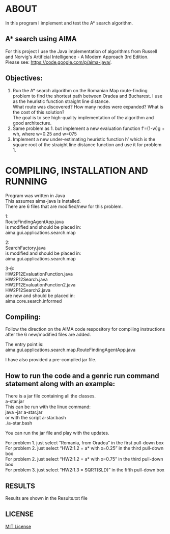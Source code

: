﻿# ABOUT
In this program I implement and test the A* search algorithm.  

## A* search using AIMA  
For this project I use the Java implementation of algorithms from Russell and Norvig's Artificial Intelligence - A Modern Approach 3rd Edition.  
Please see: https://code.google.com/p/aima-java/.  

## Objectives:  
1. Run the A* search algorithm on the Romanian Map route-finding problem to find
the shortest path between Oradea and Bucharest. I use as the heuristic function straight line distance.  
What route was discovered? How many nodes were expanded? What is the cost of this solution?  
The goal is to see high-quality implementation of the algorithm and good architecture.  
2. Same problem as 1. but implement a new evaluation function f’=(1-w)g + wh, where
w=0.25 and w=075  
3. Implement a new under-estimating heuristic function h’ which is the square root of the straight line distance function and use it for problem 1.  

# COMPILING, INSTALLATION AND RUNNING  
Program was written in Java  
This assumes aima-java is installed.  
There are 6 files that are modified/new for this problem.  

1:  
RouteFindingAgentApp.java  
is modified and should be placed in:  
aima.gui.applications.search.map  

2:  
SearchFactory.java  
is modified and should be placed in:  
aima.gui.applications.search.map  

3-6:  
HW2P12EvaluationFunction.java  
HW2P12Search.java  
HW2P12EvaluationFunction2.java  
HW2P12Search2.java  
are new and should be placed in:  
aima.core.search.informed  

## Compiling:  
Follow the direction on the AIMA code respository for compiling instructions after the 6 new/modified files are added.  

The entry point is:  
aima.gui.applications.search.map.RouteFindingAgentApp.java  

I have also provided a pre-compiled jar file.  

## How to run the code and a genric run command statement along with an example:  
There is a jar file containing all the classes.  
a-star.jar  
This can be run with the linux command:  
java -jar a-star.jar  
or with the script a-star.bash  
./a-star.bash  

You can run the jar file and play with the updates.  

For problem 1. just select “Romania, from Oradea” in the first pull-down box  
For problem 2. just select “HW2:1.2 = a* with x=0.25” in the third pull-down box  
For problem 2. just select “HW2:1.2 = a* with x=0.75” in the third pull-down box  
For problem 3. just select “HW2:1.3 = SQRT(SLD)” in the fifth pull-down box  

## RESULTS  

Results are shown in the Results.txt file  

## LICENSE  
[MIT License](https://github.com/shoeloh/a-star/blob/master/LICENSE)  

